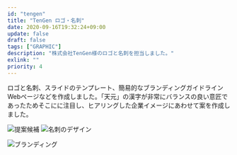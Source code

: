 ```yaml
---
id: "tengen"
title: "TenGen ロゴ・名刺"
date: 2020-09-16T19:32:24+09:00
update: false
draft: false
tags: ["GRAPHIC"]
description: "株式会社TenGen様のロゴと名刺を担当しました。"
exlink: ""
priority: 4
---
```


ロゴと名刺、スライドのテンプレート、簡易的なブランディングガイドラインWebページなどを作成しました。「天元」の漢字が非常にバランスの良い意匠であったためそこにに注目し、ヒアリングした企業イメージにあわせて案を作成しました。

![提案候補](options.png)
![名刺のデザイン](card1.png)
<!-- ![名刺の写真](card2.png) -->
![ブランディング](branding.png)
